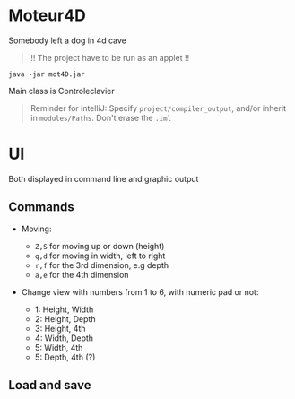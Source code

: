 # Moteur4D
Somebody left a dog in 4d cave

> !! The project have to be run as an applet !!

`java -jar mot4D.jar`

Main class is Controleclavier

> Reminder for intelliJ: Specify `project/compiler_output`, 
> and/or inherit in `modules/Paths`. Don't erase the `.iml`

# UI
Both displayed in command line and graphic output

## Commands
- Moving:
    - `Z,S` for moving up or down (height)
    - `q,d` for moving in width, left to right
    - `r,f` for the 3rd dimension, e.g depth
    - `a,e` for the 4th dimension
    
- Change view with numbers from 1 to 6, with numeric pad or not:
    - 1: Height, Width
    - 2: Height, Depth
    - 3: Height, 4th
    - 4: Width, Depth
    - 5: Width, 4th
    - 5: Depth, 4th (?)
    
## Load and save

